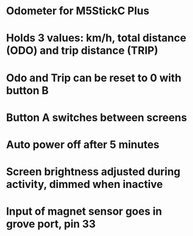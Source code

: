 # Odometer for M5StickC Plus
# Holds 3 values: km/h, total distance (ODO) and trip distance (TRIP)
# Odo and Trip can be reset to 0 with button B
# Button A switches between screens
#
# Auto power off after 5 minutes
#
# Screen brightness adjusted during activity, dimmed when inactive
#
# Input of magnet sensor goes in grove port, pin 33
